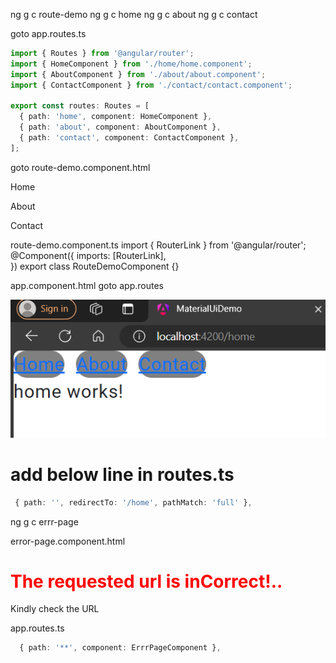 ng g c route-demo
ng g c home
ng g c about
ng g c contact

goto app.routes.ts
```TypeScript
import { Routes } from '@angular/router';
import { HomeComponent } from './home/home.component';
import { AboutComponent } from './about/about.component';
import { ContactComponent } from './contact/contact.component';

export const routes: Routes = [
  { path: 'home', component: HomeComponent },
  { path: 'about', component: AboutComponent },
  { path: 'contact', component: ContactComponent },
];
```
goto route-demo.component.html
<div>
  <p><a routerLink="/home">Home</a></p>
  <p><a routerLink="/about">About</a></p>
  <p><a routerLink="/contact">Contact</a></p>
</div>

route-demo.component.ts
import { RouterLink } from '@angular/router';
@Component({
  imports: [RouterLink],  
})
export class RouteDemoComponent {}

app.component.html
<app-route-demo></app-route-demo>
<router-outlet></router-outlet>
goto app.routes

![alt text](image-28.png)

 # add below line in routes.ts
 ```TypeScript
  { path: '', redirectTo: '/home', pathMatch: 'full' },

  ```

  ng g c errr-page

  error-page.component.html
  <h1 style="color: red">The requested url is inCorrect!..</h1>
<p>Kindly check the URL</p>

app.routes.ts
```Typescript
  { path: '**', component: ErrrPageComponent },
  ```